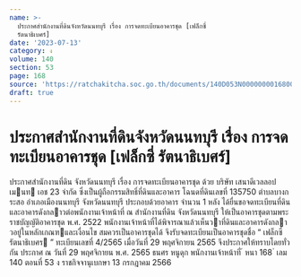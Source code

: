 ```yaml
---
name: >-
  ประกาศสำนักงานที่ดินจังหวัดนนทบุรี เรื่อง การจดทะเบียนอาคารชุด [เฟล็กซี่
  รัตนาธิเบศร์]
date: '2023-07-13'
category: ง
volume: 140
section: 53
page: 168
source: 'https://ratchakitcha.soc.go.th/documents/140D053N0000000016800.pdf'
draft: true
---
```


# ประกาศสำนักงานที่ดินจังหวัดนนทบุรี เรื่อง การจดทะเบียนอาคารชุด [เฟล็กซี่ รัตนาธิเบศร์]

ประกาศสํานักงานที่ดิน จังหวัดนนทบุรี เรื่อง การจดทะเบียนอาคารชุด ด้วย บริษัท เสนาดีเวลลอปเมนท เอช 23 จํากัด ซึ่งเป็นผู้ถือกรรมสิทธิ์ที่ดินและอาคาร โฉนดที่ดินเลขที่ 135750 ตําบลบางกระสอ อําเภอเมืองนนทบุรี จังหวัดนนทบุรี ประกอบด้วยอาคาร จํานวน 1 หลัง ได้ยื่นขอจดทะเบียนที่ดินและอาคารดังกลาวต่อพนักงานเจ้าหน้าที่ ณ สํานักงานที่ดิน จังหวัดนนทบุรี ให้เป็นอาคารชุดตามพระราชบัญญัติอาคารชุด พ.ศ. 2522 พนักงานเจ้าหน้าที่ได้พิจารณาแล้วเห็นวาที่ดินและอาคารดังกลาวอยู่ในหลักเกณฑและเงื่อนไข สมควรเป็นอาคารชุดได้ จึงรับจดทะเบียนเป็นอาคารชุดชื่อ “ เฟล็กซี่ รัตนาธิเบศร ” ทะเบียนเลขที่ 4/2565 เมื่อวันที่ 29 พฤศจิกายน 2565 จึงประกาศให้ทราบโดยทั่วกัน ประกาศ ณ วันที่ 29 พฤศจิกายน พ.ศ. 2565 ธนศร หนูดุก พนักงานเจ้าหน้าที่ ้ หนา 168 ่ เลม 140 ตอนที่ 53 ง ราชกิจจานุเบกษา 13 กรกฎาคม 2566
